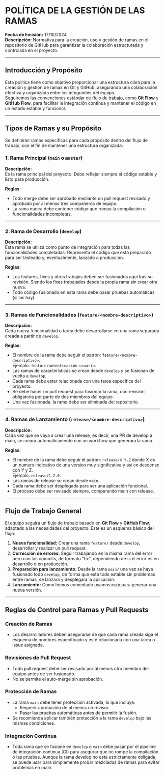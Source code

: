 # POLÍTICA DE LA GESTIÓN DE LAS RAMAS

**Fecha de Emisión:** 17/10/2024  
**Descripción:** Normativa para la creación, uso y gestión de ramas en el repositorio de GitHub para garantizar la colaboración estructurada y controlada en el proyecto.

---

## Introducción y Propósito

Esta política tiene como objetivo proporcionar una estructura clara para la creación y gestión de ramas en Git y GitHub, asegurando una colaboración efectiva y organizada entre los integrantes del equipo.  
Seguiremos las convenciones estándar de flujo de trabajo, como **Git Flow** y **GitHub Flow**, para facilitar la integración continua y mantener el código en un estado estable y funcional.

---

## Tipos de Ramas y su Propósito

Se definirán ramas específicas para cada propósito dentro del flujo de trabajo, con el fin de mantener una estructura organizada:

### 1. Rama Principal (`main` o `master`)

**Descripción:**  
Es la rama principal del proyecto. Debe reflejar siempre el código estable y listo para producción.

**Reglas:**
- Todo merge debe ser aprobado mediante un pull request revisado y aprobado por al menos tres compañeros de equipo.
- La rama nunca debe contener código que rompa la compilación o funcionalidades incompletas.

---

### 2. Rama de Desarrollo (`develop`)

**Descripción:**  
Esta rama se utiliza como punto de integración para todas las funcionalidades completadas. Representa el código que está preparado para ser testeado y, eventualmente, lanzado a producción.

**Reglas:**
- Los features, fixes y otros trabajos deben ser fusionados aquí tras su revisión. Siendo los fixes trabajados desde la propia rama sin crear otra nueva.
- Todo código fusionado en esta rama debe pasar pruebas automáticas (si las hay).

---

### 3. Ramas de Funcionalidades (`feature/<nombre-descriptivo>`)

**Descripción:**  
Cada nueva funcionalidad o tarea debe desarrollarse en una rama separada creada a partir de `develop`.

**Reglas:**
- El nombre de la rama debe seguir el patrón: `feature/<nombre-descriptivo>`.  
  Ejemplo: `feature/autenticación-usuario`.
- Las ramas de características se crean desde `develop` y se fusionan de vuelta a `develop`.
- Cada rama debe estar relacionada con una tarea específica del proyecto.
- Se debe hacer un pull request para fusionar la rama, con revisión obligatoria por parte de dos miembros del equipo.
- Una vez fusionada, la rama debe ser eliminada del repositorio.

---

### 4. Ramas de Lanzamiento (`release/<nombre-descriptivo>`)

**Descripción:**  
Cada vez que se vaya a crear una release, es decir, una PR de develop a main, se creara automaticamente con un workflow que generara la rama.

**Reglas:**
- El nombre de la rama debe seguir el patrón: `release/X.Y.Z` donde X es un numero indicativo de una version muy significativa y asi en descenso con Y y Z.  
  Ejemplo: `release/1.2.0`.
- Las ramas de release se crean desde `main`.
- Cada rama debe ser desplegada para ser una aplicación funcional.
- El proceso debe ser revisado siempre, comparando main con release.

---


## Flujo de Trabajo General

El equipo seguirá un flujo de trabajo basado en **Git Flow** y **GitHub Flow**, adaptado a las necesidades del proyecto. Este es un esquema básico del flujo:

1. **Nueva funcionalidad:** Crear una rama `feature/` desde `develop`, desarrollar y realizar un pull request.
2. **Corrección de errores:** Seguir trabajando en la misma rama del error pero con los commits, de formato "fix", dependiendo de si el error es en desarrollo o en producción.
3. **Preparación para lanzamiento:** Desde la rama `main/` una vez se haya fusionado todo `develop`, de forma que esta todo estable sin problemas entre ramas, se lanzara y desplegara la aplicación.
4. **Lanzamiento:** Como hemos comentado usamos `main` para generar una nueva versión.

---

## Reglas de Control para Ramas y Pull Requests

### Creación de Ramas

- Los desarrolladores deben asegurarse de que cada rama creada siga el esquema de nombres especificado y esté relacionada con una tarea o issue asignada.

### Revisiones de Pull Request

- Todo pull request debe ser revisado por al menos otro miembro del equipo antes de ser fusionado.
- No se permite el auto-merge sin aprobación.

### Protección de Ramas

- La rama `main` debe tener protección activada, lo que incluye:
  - Requerir aprobación de al menos un revisor.
  - Pasar las pruebas automáticas antes de permitir la fusión.
- Se recomienda aplicar también protección a la rama `develop` bajo las mismas condiciones.

### Integración Continua

- Toda rama que se fusione en `develop` o `main` debe pasar por el pipeline de integración continua (CI) para asegurar que no rompe la compilación o las pruebas. Aunque la rama develop no esta estrictamente obligada, se puede usar para simplemente probar mezclados de ramas para evitar problemas en main.
